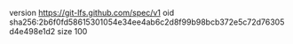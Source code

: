 version https://git-lfs.github.com/spec/v1
oid sha256:2b6f0fd58615301054e34ee4ab6c2d8f99b98bcb372e5c72d76305d4e498e1d2
size 100
